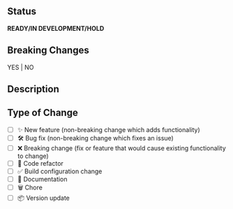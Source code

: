 <!--
  Thanks for contributing!

  Provide a description of your changes below and a general summary in the title

  Please look at the following checklist to ensure that your PR can be accepted quickly:
-->

## Status

**READY/IN DEVELOPMENT/HOLD**

## Breaking Changes

YES | NO

## Description

<!--- Describe your changes in detail -->

## Type of Change

<!--- Put an `x` in all the boxes that apply: -->

- [ ] ✨ New feature (non-breaking change which adds functionality)
- [ ] 🛠️ Bug fix (non-breaking change which fixes an issue)
- [ ] ❌ Breaking change (fix or feature that would cause existing functionality to change)
- [ ] 🧹 Code refactor
- [ ] ✅ Build configuration change
- [ ] 📝 Documentation
- [ ] 🗑️ Chore
- [ ] 📦 Version update
